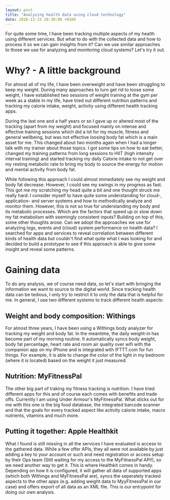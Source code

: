 ```yaml
---
layout: post
title: "Analyzing health data using cloud technology"
date: 2016-12-15 20:30:00 +0100
---
```


For quite some time, I have been tracking multiple aspects of my health using different services. But what to do with the collected data and how to process it so we can gain insights from it? Can we use similar approaches to those we use for analyzing and monitoring cloud systems? Let's try it out.

# Why? - A little background
For almost all of my life, I have been overweight and have been struggling to keep my weight. During many approaches to turn get rid to loose some weight, I have established two sessions of weight training at the gym per week as a stable in my life, have tried out different nutrition patterns and tracking my calorie intake, weight, activity using different health tracking apps.

During the last one and a half years or so I gave up or altered most of the tracking (apart from my weight) and focused mainly on intense and effective training sessions which did a lot for my muscle, fitness and general wellbeing, but was not effective loosing body fat which is a main asset for me. This changed about two months again when I had a longer talk with my trainer about those topics. I got some tips on how to eat better, changed my training patterns from long sessions to HIIT (high intensity interval training) and started tracking my daily Calorie intake to not get over my resting metabolic rate to bring my body to source the energy for motion and mental activity from body fat.

While following this approach I could almost immediately see my weight and body fat decrease. However, I could see my swings in my progress as fast. This got me my scratching my head quite a bit and one thought struck me really hard: I consider myself to have quite some understanding for cloud-, application- and server systems and how to methodically analyze and monitor them. However, this is not so true for understanding my body and its metabolic processes. Which are the factors that speed up or slow down my fat metabolism with seemingly consistent inputs? Building on top of this, some other thoughts arose. Can we adopt the approaches we use for analyzing logs, events and (cloud) system performance on health data? I searched for apps and services to reveal correlation between different kinds of health data but couldn't find what quite what I was looking for and decided to build a prototype to see if this approach is able to give some insight and reveal some patterns.

# Gaining data
To do any analysis, we of course need data, so let's start with bringing the information we want to source to the digital world. Since tracking health data can be tedious, I only try to restrict it to only the data that is helpful for me. In general, I use two different systems to track different health aspects:

## Weight and body composition: Withings
For almost three years, I have been using a Withings body analyzer for tracking my weight and body fat. In the meantime, the daily weight-in has become part of my morning routine. It automatically syncs body weight, body fat percentage, heart rate and room air quality over wifi with the companion app on my iPhone and is integrated with IFTTT.com for fun things. For example, it is able to change the color of the light in my bedroom (where it is located) based on the weight it just measured.

## Nutrition: MyFitnessPal
The other big part of traking my fitness tracking is nutrition. I have tried different apps for this and of course each comes with benefits and trade offs. Currently I am using Under Armour's MyFitnessPal. What sticks out for me with this one is the big food database, the integrated barcode scanner and that the goals for every tracked aspect like activity calorie intake, macro nutrients, vitamins and much more.

## Putting it together: Apple Healthkit
What I found is still missing in all the services I have evaluated is access to the gathered data. While a few offer APIs, they all were not available by just adding a key to your account or such and need registration or access setup by their Ops team (Still waiting for my access to the MyFitnessPal API!), so we need another way to get it. This is where Healthkit comes in handy. Depending on how it is configured, it will gather all data of supported apps (which both Withings and MyFitnessPal are), syncs the seperately tracked aspects to the other apps (e.g. adding weight data to MyyFitnessPal in our case) and offers export of all data as an XML file. This is our entrypoint for doing our own analysis. 
